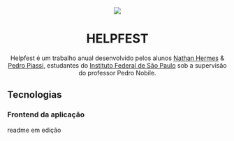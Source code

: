 <div align="center">
  <img src="https://github.com/NathanHGS/helpfest-frontend/blob/main/public/favicon.ico" />
  
  <h1>HELPFEST</h1>
</div>
<p align="center">
  Helpfest é um trabalho anual desenvolvido pelos alunos <a href="https://github.com/NathanHGS">Nathan Hermes</a> & <a href="https://github.com/PedroPiassi">Pedro                 Piassi</a>, estudantes do <a href="https://scl.ifsp.edu.br">Instituto Federal de São Paulo</a> sob a supervisão do professor Pedro Nobile.
</p>

## Tecnologias


### Frontend da aplicação

readme em edição
